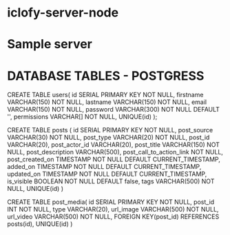 # iclofy-server-node
# Sample server

# DATABASE TABLES - POSTGRESS

CREATE TABLE users(
    id SERIAL PRIMARY KEY NOT NULL,
    firstname VARCHAR(150) NOT NULL,
    lastname VARCHAR(150) NOT NULL,
    email VARCHAR(150) NOT NULL,
    password VARCHAR(300) NOT NULL DEFAULT '',
    permissions VARCHAR[] NOT NULL,
    UNIQUE(id)
);

CREATE TABLE posts (
    id SERIAL PRIMARY KEY NOT NULL,
    post_source VARCHAR(30) NOT NULL,
    post_type VARCHAR(20) NOT NULL,
    post_id VARCHAR(20),
    post_actor_id VARCHAR(20),
    post_title VARCHAR(150) NOT NULL,
    post_description VARCHAR(500),
    post_call_to_action_link NOT NULL,
    post_created_on TIMESTAMP NOT NULL DEFAULT CURRENT_TIMESTAMP,
    added_on TIMESTAMP NOT NULL DEFAULT CURRENT_TIMESTAMP,
    updated_on TIMESTAMP NOT NULL DEFAULT CURRENT_TIMESTAMP,
    is_visible BOOLEAN NOT NULL DEFAULT false,
    tags VARCHAR(500) NOT NULL,
    UNIQUE(id)
)

CREATE TABLE post_media(
    id SERIAL PRIMARY KEY NOT NULL,
    post_id INT NOT NULL,
    type VARCHAR(20),
    url_image VARCHAR(500) NOT NULL,
    url_video VARCHAR(500) NOT NULL,
    FOREIGN KEY(post_id) REFERENCES posts(id),
    UNIQUE(id)
)